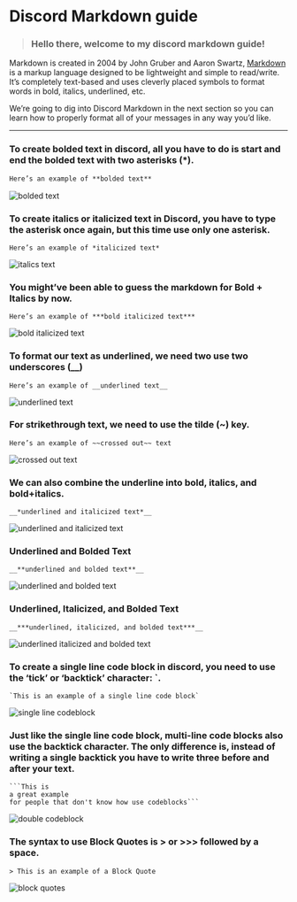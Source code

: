 # Discord Markdown guide

> ### Hello there, welcome to my discord markdown guide!

Markdown is created in 2004 by John Gruber and Aaron Swartz, [Markdown](https://en.wikipedia.org/wiki/Markdown) is a markup language designed to be lightweight and simple to read/write. It’s completely text-based and uses cleverly placed symbols to format words in bold, italics, underlined, etc.

We’re going to dig into Discord Markdown in the next section so you can learn how to properly format all of your messages in any way you’d like.

---

### To create bolded text in discord, all you have to do is start and end the bolded text with two asterisks (*).

```md
Here’s an example of **bolded text**
```
![bolded text](https://cdn.discordapp.com/attachments/799115386552582184/799119631746859038/unknown.png)


### To create italics or italicized text in Discord, you have to type the asterisk once again, but this time use only one asterisk.

```
Here’s an example of *italicized text*
```
![italics text](https://cdn.discordapp.com/attachments/799115386552582184/799123321702449212/unknown.png)


### You might’ve been able to guess the markdown for Bold + Italics by now.

```
Here’s an example of ***bold italicized text***
```
![bold italicized text](https://cdn.discordapp.com/attachments/799115386552582184/799124589161873418/unknown.png)

### To format our text as underlined, we need two use two underscores (__)

```
Here’s an example of __underlined text__
```
![underlined text](https://cdn.discordapp.com/attachments/799115386552582184/799126080526352384/unknown.png)

### For strikethrough text, we need to use the tilde (~) key.

```
Here’s an example of ~~crossed out~~ text
```
![crossed out text](https://cdn.discordapp.com/attachments/799115386552582184/799127372414582784/unknown.png)

### We can also combine the underline into bold, italics, and bold+italics.

```
__*underlined and italicized text*__
```
![underlined and italicized text](https://cdn.discordapp.com/attachments/799115386552582184/799128280409833492/unknown.png)

### Underlined and Bolded Text

```
__**underlined and bolded text**__
```
![underlined and bolded text](https://cdn.discordapp.com/attachments/799115386552582184/799129303471882280/unknown.png)

### Underlined, Italicized, and Bolded Text

```
__***underlined, italicized, and bolded text***__
```
![underlined italicized and bolded text](https://cdn.discordapp.com/attachments/799115386552582184/799130004859387904/unknown.png)

### To create a single line code block in discord, you need to use the ‘tick’ or ‘backtick’ character: `.

```
`This is an example of a single line code block`
```
![single line codeblock](https://cdn.discordapp.com/attachments/799115386552582184/799130788217225226/unknown.png)

### Just like the single line code block, multi-line code blocks also use the backtick character. The only difference is, instead of writing a single backtick you have to write three before and after your text.

```
```This is
a great example
for people that don't know how use codeblocks```
```
![double codeblock](https://cdn.discordapp.com/attachments/799115386552582184/799133087958171648/unknown.png)

### The syntax to use Block Quotes is > or >>> followed by a space.

```
> This is an example of a Block Quote
```
![block quotes](https://cdn.discordapp.com/attachments/799115386552582184/799135278744731668/unknown.png)
